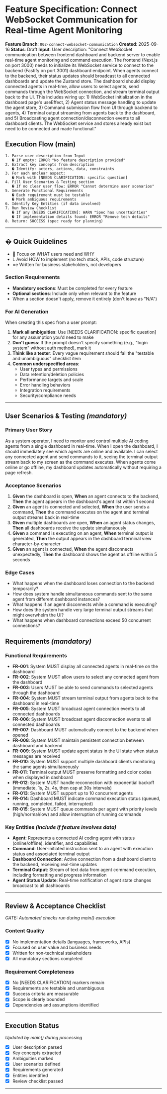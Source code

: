 # Feature Specification: Connect WebSocket Communication for Real-time Agent Monitoring

**Feature Branch**: `002-connect-websocket-communication`
**Created**: 2025-09-16
**Status**: Draft
**Input**: User description: "Connect WebSocket communication between frontend dashboard and backend server to enable real-time agent monitoring and command execution. The frontend (Next.js on port 3000) needs to initialize its WebSocket service to connect to the backend (Fastify on port 3001) dashboard endpoint. When agents connect to the backend, their status updates should broadcast to all connected dashboards and update the Zustand store. The dashboard should display connected agents in real-time, allow users to select agents, send commands through the WebSocket connection, and stream terminal output back to the UI. This includes wiring up: 1) WebSocket initialization in the dashboard page's useEffect, 2) Agent status message handling to update the agent store, 3) Command submission flow from UI through backend to agents, 4) Terminal output streaming from agents back to the dashboard, and 5) Broadcasting agent connection/disconnection events to all dashboard clients. The WebSocket service and stores already exist but need to be connected and made functional."

## Execution Flow (main)
```
1. Parse user description from Input
   � If empty: ERROR "No feature description provided"
2. Extract key concepts from description
   � Identify: actors, actions, data, constraints
3. For each unclear aspect:
   � Mark with [NEEDS CLARIFICATION: specific question]
4. Fill User Scenarios & Testing section
   � If no clear user flow: ERROR "Cannot determine user scenarios"
5. Generate Functional Requirements
   � Each requirement must be testable
   � Mark ambiguous requirements
6. Identify Key Entities (if data involved)
7. Run Review Checklist
   � If any [NEEDS CLARIFICATION]: WARN "Spec has uncertainties"
   � If implementation details found: ERROR "Remove tech details"
8. Return: SUCCESS (spec ready for planning)
```

---

## � Quick Guidelines
-  Focus on WHAT users need and WHY
- L Avoid HOW to implement (no tech stack, APIs, code structure)
- =e Written for business stakeholders, not developers

### Section Requirements
- **Mandatory sections**: Must be completed for every feature
- **Optional sections**: Include only when relevant to the feature
- When a section doesn't apply, remove it entirely (don't leave as "N/A")

### For AI Generation
When creating this spec from a user prompt:
1. **Mark all ambiguities**: Use [NEEDS CLARIFICATION: specific question] for any assumption you'd need to make
2. **Don't guess**: If the prompt doesn't specify something (e.g., "login system" without auth method), mark it
3. **Think like a tester**: Every vague requirement should fail the "testable and unambiguous" checklist item
4. **Common underspecified areas**:
   - User types and permissions
   - Data retention/deletion policies
   - Performance targets and scale
   - Error handling behaviors
   - Integration requirements
   - Security/compliance needs

---

## User Scenarios & Testing *(mandatory)*

### Primary User Story
As a system operator, I need to monitor and control multiple AI coding agents from a single dashboard in real-time. When I open the dashboard, I should immediately see which agents are online and available. I can select any connected agent and send commands to it, seeing the terminal output stream back to my screen as the command executes. When agents come online or go offline, my dashboard updates automatically without requiring a page refresh.

### Acceptance Scenarios
1. **Given** the dashboard is open, **When** an agent connects to the backend, **Then** the agent appears in the dashboard's agent list within 1 second
2. **Given** an agent is connected and selected, **When** the user sends a command, **Then** the command executes on the agent and terminal output streams back in real-time
3. **Given** multiple dashboards are open, **When** an agent status changes, **Then** all dashboards receive the update simultaneously
4. **Given** a command is executing on an agent, **When** terminal output is generated, **Then** the output appears in the dashboard terminal view character-by-character
5. **Given** an agent is connected, **When** the agent disconnects unexpectedly, **Then** the dashboard shows the agent as offline within 5 seconds

### Edge Cases
- What happens when the dashboard loses connection to the backend temporarily?
- How does system handle simultaneous commands sent to the same agent from different dashboard instances?
- What happens if an agent disconnects while a command is executing?
- How does the system handle very large terminal output streams that might overwhelm the UI?
- What happens when dashboard connections exceed 50 concurrent connections?

## Requirements *(mandatory)*

### Functional Requirements
- **FR-001**: System MUST display all connected agents in real-time on the dashboard
- **FR-002**: System MUST allow users to select any connected agent from the dashboard
- **FR-003**: Users MUST be able to send commands to selected agents through the dashboard
- **FR-004**: System MUST stream terminal output from agents back to the dashboard in real-time
- **FR-005**: System MUST broadcast agent connection events to all connected dashboards
- **FR-006**: System MUST broadcast agent disconnection events to all connected dashboards
- **FR-007**: Dashboard MUST automatically connect to the backend when opened
- **FR-008**: System MUST maintain persistent connection between dashboard and backend
- **FR-009**: System MUST update agent status in the UI state when status messages are received
- **FR-010**: System MUST support multiple dashboard clients monitoring the same agents simultaneously
- **FR-011**: Terminal output MUST preserve formatting and color codes when displayed in dashboard
- **FR-012**: System MUST handle reconnection with exponential backoff (immediate, 1s, 2s, 4s, then cap at 30s intervals)
- **FR-013**: System MUST support up to 10 concurrent agents
- **FR-014**: Dashboard MUST indicate command execution status (queued, running, completed, failed, interrupted)
- **FR-015**: System MUST queue commands per agent with priority levels (high/normal/low) and allow interruption of running commands

### Key Entities *(include if feature involves data)*
- **Agent**: Represents a connected AI coding agent with status (online/offline), identifier, and capabilities
- **Command**: User-initiated instruction sent to an agent with execution status and associated terminal output
- **Dashboard Connection**: Active connection from a dashboard client to the backend, receiving real-time updates
- **Terminal Output**: Stream of text data from agent command execution, including formatting and progress information
- **Agent Status Update**: Real-time notification of agent state changes broadcast to all dashboards

---

## Review & Acceptance Checklist
*GATE: Automated checks run during main() execution*

### Content Quality
- [x] No implementation details (languages, frameworks, APIs)
- [x] Focused on user value and business needs
- [x] Written for non-technical stakeholders
- [x] All mandatory sections completed

### Requirement Completeness
- [x] No [NEEDS CLARIFICATION] markers remain
- [x] Requirements are testable and unambiguous
- [x] Success criteria are measurable
- [x] Scope is clearly bounded
- [x] Dependencies and assumptions identified

---

## Execution Status
*Updated by main() during processing*

- [x] User description parsed
- [x] Key concepts extracted
- [x] Ambiguities marked
- [x] User scenarios defined
- [x] Requirements generated
- [x] Entities identified
- [x] Review checklist passed

---